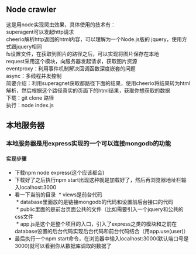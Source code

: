 ## Node crawler
这是用node实现爬虫效果，具体使用的技术有：</br>
superagent可以发起http请求</br>
cheerio解析http返回的html内容，可以理解为一个Node.js版的 jquery，使用方式跟jquery相同</br>
fs设置文件，在获取到图片的路径之后，可以实现将图片保存在本地</br>
request采用这个模块，向服务器发起请求，获取图片资源</br>
eventproxy：利用事件机制解决回调函数深度嵌套的问题</br>
async：多线程并发控制</br>
简要介绍：利用superagnet获取都路径下面的结果，使用cheerio将结果转为html解析，然后根据这个路径真实的页面下的html结果，获取你想获取的数据</br>
下载：git clone 路径</br>
执行：node index.js</br>

## 本地服务器
### 本地服务器是用express实现的一个可以连接mongodb的功能
#### 实现步骤
* 下载npm node express(这个应该都会)
* 下载好了之后执行npm start出现这种就是加载好了，然后再浏览器地址栏输入localhost:3000
* 看一下当前的目录
  * views是前台代码</br>
  * database里面放的是链接mongodb的代码和设置前后台接口的代码</br>
  * public里面的是前台页面公共的文件（比如需要引入一个jquery和公共的css文件</br>
  * app.js是这个是整个项目的入口，引入了express之类的模块和之前在database设置的后台代码实现后台代码和前台代码结合（用app.use(user)）</br>
* 最后执行一个npm start命令，在浏览器中输入localhost:3000(默认端口号是3000)就可以看到你从数据库调取的数据了



